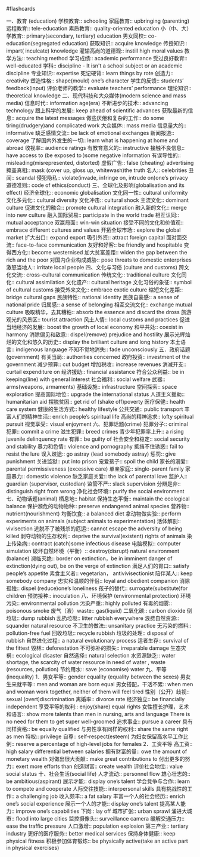 #flashcards 

一、教育 (education)
学校教育:: schooling <!--SR:!2023-12-13-17-41,2.4,243-->
家庭教育:: upbringing (parenting) <!--SR:!2023-12-13-17-21,2.4,243-->
远程教育:: tele-education <!--SR:!2023-12-13-22-04,2.4,243-->
素质教育:: quality-oriented education <!--SR:!2023-12-13-17-32,2.4,243-->
小（中、大）学教育:: primary(secondary, tertiary) education <!--SR:!2023-12-13-17-20,2.4,243-->
男女同校:: co-education(segregated education) <!--SR:!2023-12-13-17-26,2.4,243-->
获取知识:: acquire knowledge <!--SR:!2023-12-13-17-20,2.4,243-->
传授知识:: impart( inculcate) knowledge <!--SR:!2023-12-11-22-53,1,230-->
灌输高尚的道德观:: instill high moral values <!--SR:!2023-12-12-16-25,1,223-->
教学方法:: teaching method <!--SR:!2023-12-13-17-36,2.4,243-->
学习成绩:: academic performance <!--SR:!2023-12-11-22-55,1,230-->
受过良好教育:: well-educated <!--SR:!2023-12-13-17-39,2.4,243-->
学科:: discipline - It isn't a school subject or an academic discipline <!--SR:!2023-12-13-17-26,2.4,243-->
专业知识:: expertise <!--SR:!2023-12-13-17-26,2.4,243-->
死记硬背:: learn things by rote <!--SR:!2023-12-13-10-55,2.5,250-->
创造力:: creativity <!--SR:!2023-12-13-22-14,2.4,243-->
塑造性格:: shape(mould) one’s character <!--SR:!2023-12-13-10-55,2.5,250-->
学生的反馈:: students’ feedback(input) <!--SR:!2023-12-13-17-19,2.4,243-->
评价老师的教学:: evaluate teachers’ performance <!--SR:!2023-12-13-17-28,2.4,243-->
理论知识:: theoretical knowledge <!--SR:!2023-12-13-17-40,2.4,243-->
二、现代科技和大众媒体(modern science and mass media)
信息时代:: information age(era) <!--SR:!2023-12-13-21-59,2.4,243-->
不断进步的技术:: advancing technology <!--SR:!2023-12-13-17-41,2.4,243-->
跟上科学的发展:: keep ahead of scientific advances <!--SR:!2023-12-12-12-46,1,223-->
获取最新的信息:: acquire the latest messages <!--SR:!2023-12-13-22-22,2.4,243-->
做些厌倦和复杂的工作:: do some tiring(drudgery)and complicated work <!--SR:!2023-12-13-22-22,2.4,243-->
大众媒体:: mass media <!--SR:!2023-12-13-17-32,2.4,243-->
信息量大的:: informative <!--SR:!2023-12-12-12-32,1,223-->
缺乏感情交流:: be lack of emotional exchanges <!--SR:!2023-12-13-17-23,2.4,243-->
新闻报道:: coverage <!--SR:!2023-12-13-21-59,2.4,243-->
了解国内外发生的一切:: learn what is happening at home and abroad <!--SR:!2023-12-12-07-50,1,223-->
收视率:: audience ratings <!--SR:!2023-12-12-12-28,1,223-->
有教育意义的:: instructive <!--SR:!2023-12-13-17-30,2.4,243-->
接触不良信息:: have access to (be exposed to )some negative information <!--SR:!2023-12-12-08-06,1,223-->
有误导性的:: misleading(misrepresented, distorted) <!--SR:!2023-12-13-17-20,2.4,243-->
虚假广告:: false (cheating) advertising <!--SR:!2023-12-12-07-44,1,223-->
掩盖真相:: mask (cover up, gloss up, whitewash)the truth <!--SR:!2023-12-13-22-23,2.4,243-->
名人:: celebrities <!--SR:!2023-12-13-17-18,2.4,243-->
丑闻:: scandal <!--SR:!2023-12-13-22-19,2.4,243-->
侵犯隐私:: violate(invade, infringe on, intrude on)one’s privacy <!--SR:!2023-12-13-17-37,2.4,243-->
道德准则:: code of ethics(conduct) <!--SR:!2023-12-12-08-05,1,223-->
三、全球化及影响(globalisation and its effect)
经济全球化:: economic globalisation <!--SR:!2023-12-11-22-54,1,230-->
文化同一性:: cultural uniformity <!--SR:!2023-12-12-08-03,1,223-->
文化多元化:: cultural diversity <!--SR:!2023-12-13-17-32,2.4,243-->
文化冲击:: cultural shock <!--SR:!2023-12-13-17-40,2.4,243-->
主流文化:: dominant culture <!--SR:!2023-12-13-17-32,2.4,243-->
促进文化的融合:: promote cultural integration <!--SR:!2023-12-13-17-22,2.4,243-->
融入新的文化:: merge into new culture <!--SR:!2023-12-13-17-31,2.4,243-->
融入国际贸易:: participate in the world trade <!--SR:!2023-12-13-17-22,2.4,243-->
相互认同:: mutual acceptance <!--SR:!2023-12-11-22-53,1,230-->
双赢局面:: win-win situation <!--SR:!2023-12-13-17-37,2.4,243-->
接受不同的文化和价值观:: embrace different cultures and values <!--SR:!2023-12-13-17-31,2.4,243-->
开拓全球市场:: explore the global market <!--SR:!2023-12-13-17-38,2.4,243-->
扩大出口:: expand export <!--SR:!2023-12-13-22-01,2.4,243-->
吸引外资:: attract foreign capital <!--SR:!2023-12-13-17-25,2.4,243-->
面对面交流:: face-to-face communication <!--SR:!2023-12-13-21-59,2.4,243-->
友好和好客:: be friendly and hospitable <!--SR:!2023-12-12-12-27,1,223-->
变得西方化:: become westernised <!--SR:!2023-12-13-17-22,2.4,243-->
加大贫富差距:: widen the gap between the rich and the poor <!--SR:!2023-12-13-17-21,2.4,243-->
对国内企业构成威胁:: pose threats to domestic enterprises <!--SR:!2023-12-12-07-54,1,223-->
激怒当地人:: irritate local people <!--SR:!2023-12-13-17-19,2.4,243-->
四、文化与习俗 (culture and customs)
跨文化交流:: cross-cultural communication <!--SR:!2023-12-13-17-38,2.4,243-->
传统文化:: traditional culture <!--SR:!2023-12-13-17-36,2.4,243-->
文化同化:: cultural assimilation <!--SR:!2023-12-13-17-35,2.4,243-->
文化遗产:: cultural heritage <!--SR:!2023-12-13-17-37,2.4,243-->
文化习俗的象征:: symbol of cultural customs <!--SR:!2023-12-14-02-00,2.4,243-->
接受外来文化:: embrace exotic culture <!--SR:!2023-12-12-07-54,1,223-->
缩短文化差距:: bridge cultural gaps <!--SR:!2023-12-13-22-04,2.4,243-->
民族特性:: national identity <!--SR:!2023-12-13-17-22,2.4,243-->
民族自豪感:: a sense of national pride <!--SR:!2023-12-13-17-31,2.4,243-->
归属感:: a sense of belonging <!--SR:!2023-12-13-17-22,2.4,243-->
相互交流文化:: exchange mutual culture <!--SR:!2023-12-14-02-00,2.4,243-->
吸取精华，去其糟粕:: absorb the essence and discard the dross <!--SR:!2023-12-13-17-20,2.4,243-->
旅游观光的风景区:: tourist attraction <!--SR:!2023-12-13-22-00,2.4,243-->
风土人情:: local customs and practices <!--SR:!2023-12-13-17-21,2.4,243-->
促进当地经济的发展:: boost the growth of local economy <!--SR:!2023-12-12-07-47,1,223-->
和平共处:: coexist in harmony <!--SR:!2023-12-12-07-49,1,223-->
消除偏见和敌意:: dispel(remove) prejudice and hostility <!--SR:!2023-12-20-04-43,1.3,203-->
展示光辉灿烂的文化和悠久的历史:: display the brilliant culture and long history <!--SR:!2023-12-13-17-39,2.4,243-->
本土语言:: indigenous language <!--SR:!2023-12-13-17-19,2.4,243-->
不知不觉地消失:: fade unconsciously <!--SR:!2023-12-13-17-27,2.4,243-->
五．政府话题 (government) 
有关当局:: authorities concerned <!--SR:!2023-12-20-11-54,1.6,223-->
政府投资:: investment of the government <!--SR:!2023-12-13-17-37,2.4,243-->
减少预算:: cut budget <!--SR:!2023-12-13-17-19,2.4,243-->
增加税收:: increase revenues <!--SR:!2023-12-13-17-31,2.4,243-->
消减开支:: curtail expenditure on <!--SR:!2023-12-12-08-04,1,223-->
经济援助:: financial assistance <!--SR:!2023-12-13-17-41,2.4,243-->
符合公众利益:: be in keeping(line) with general interest <!--SR:!2023-12-13-17-27,2.4,243-->
社会福利:: social welfare <!--SR:!2023-12-13-17-20,2.4,243-->
武器:: arms(weapons, armaments) <!--SR:!2023-12-13-17-31,2.4,243-->
基础设施:: infrastructure <!--SR:!2023-12-13-17-29,2.4,243-->
空间探索:: space exploration <!--SR:!2023-12-13-22-23,2.4,243-->
提高国际地位:: upgrade the international status <!--SR:!2023-12-13-10-51,2.5,250-->
人道主义援助:: humanitarian aid <!--SR:!2023-12-12-16-25,1,223-->
摆脱贫困:: get rid of (shake off)poverty <!--SR:!2023-12-11-22-51,1,230-->
医疗保健:: health care system <!--SR:!2023-12-13-10-55,2.5,250-->
健康的生活方式:: healthy lifestyle <!--SR:!2023-12-13-17-38,2.4,243-->
公共交通:: public transport <!--SR:!2023-12-13-17-36,2.4,243-->
丰富人们的精神生活:: enrich people’s spiritual life <!--SR:!2023-12-13-17-30,2.4,243-->
高尚的精神追求:: lofty spiritual pursuit <!--SR:!2023-12-11-22-54,1,230-->
视觉享受:: visual enjoyment <!--SR:!2023-12-11-22-54,1,230-->
六、犯罪话题(crime)
犯罪分子:: criminal <!--SR:!2023-12-29-19-09,10.9,243-->
犯罪:: commit a crime <!--SR:!2023-12-13-17-38,2.4,243-->
滋生犯罪:: breed crimes <!--SR:!2023-12-13-17-38,2.4,243-->
青少年犯罪率上升:: a rising juvenile delinquency rate <!--SR:!2023-12-12-08-03,1,223-->
有罪:: be guilty of <!--SR:!2023-12-13-17-41,2.4,243-->
社会安全和稳定:: social security and stability <!--SR:!2023-12-13-17-20,2.4,243-->
暴力和色情:: violence and pornography <!--SR:!2023-12-13-17-37,2.4,243-->
抵挡不住诱惑:: fail to resist the lure <!--SR:!2023-12-12-12-28,1,223-->
误入歧途:: go astray (lead somebody astray) <!--SR:!2023-12-13-17-20,2.4,243-->
惩罚:: give punishment <!--SR:!2023-12-13-17-42,2.4,243-->
关进监狱:: put into prison <!--SR:!2023-12-13-17-25,2.4,243-->
宠爱孩子:: spoil the child <!--SR:!2023-12-13-17-20,2.4,243-->
家长的溺爱:: parental permissiveness (excessive care) <!--SR:!2023-12-12-16-25,1,223-->
单亲家庭:: single-parent family <!--SR:!2023-12-13-17-38,2.4,243-->
家庭暴力:: domestic violence <!--SR:!2023-12-13-17-28,2.4,243-->
缺乏家庭关爱:: the lack of parental love <!--SR:!2023-12-29-19-09,10.9,243-->
监护人:: guardian (supervisor, custodian) <!--SR:!2023-12-13-17-41,2.4,243-->
监管不严:: slack supervision <!--SR:!2023-12-12-12-27,1,223-->
分辨是非:: distinguish right from wrong <!--SR:!2023-12-13-17-37,2.4,243-->
净化社会环境:: purify the social environment <!--SR:!2023-12-12-07-48,1,223-->
七、动物话题(animal)
栖息地:: habitat <!--SR:!2023-12-13-17-36,2.4,243-->
保持生态平衡:: maintain the ecological balance <!--SR:!2023-12-13-17-37,2.4,243-->
保护濒危的动物物种:: preserve endangered animal species <!--SR:!2023-12-12-08-01,1,223-->
营养物:: nutrient(nourishment) <!--SR:!2023-12-13-17-37,2.4,243-->
均衡饮食:: a balanced diet <!--SR:!2023-12-13-17-22,2.4,243-->
拿动物做实验:: perform experiments on animals (subject animals to experimentation) <!--SR:!2023-12-12-07-50,1,223-->
活体解剖:: vivisection <!--SR:!2023-12-12-07-59,1,223-->
逃脱不了被残杀的厄运:: cannot escape the adversity of being killed <!--SR:!2023-12-12-16-25,1,223-->
剥夺动物的生存权利:: deprive the survival(existent) rights of animals <!--SR:!2023-12-11-22-52,1,230-->
染上传染病:: contract (catch)some infectious disease <!--SR:!2023-12-13-17-31,2.4,243-->
电脑模拟:: computer simulation <!--SR:!2023-12-13-17-32,2.4,243-->
破坏自然环境（平衡）:: destroy(disrupt) natural environment (balance) <!--SR:!2023-12-13-17-30,2.4,243-->
濒临灭绝:: border on extinction，be in imminent danger of extinction(dying out), be on the verge of extinction <!--SR:!2023-12-14-02-00,2.4,243-->
满足人们的胃口:: satisfy people’s appetite <!--SR:!2023-12-12-07-53,1,223-->
素食主义者:: vegetarian， antivivisectionist <!--SR:!2023-12-14-02-01,2.4,243-->
陪伴某人:: keep somebody company <!--SR:!2023-12-13-22-08,2.4,243-->
忠实和温顺的伴侣:: loyal and obedient companion <!--SR:!2023-12-13-17-32,2.4,243-->
消除孤独:: dispel (reduce)one’s loneliness <!--SR:!2023-12-11-22-53,1,230-->
孩子的替代:: surrogate(substitute)for children <!--SR:!2023-12-14-02-00,2.4,243-->
预防接种:: inoculation <!--SR:!2023-12-12-12-43,1,223-->
八、环境保护 (environmental protection)
环境污染:: environmental pollution <!--SR:!2023-12-13-17-32,2.4,243-->
污染严重:: highly polluted <!--SR:!2023-12-13-17-39,2.4,243-->
有毒的烟雾:: poisonous smoke <!--SR:!2023-12-13-17-41,2.4,243-->
废气（液）waste:: gas(liquid) <!--SR:!2023-12-13-17-31,2.4,243-->
二氧化碳:: carbon dioxide <!--SR:!2023-12-13-10-55,2.5,250-->
倒垃圾:: dump rubbish <!--SR:!2023-12-13-10-56,2.5,250-->
乱扔垃圾:: litter rubbish everywhere <!--SR:!2023-12-13-17-27,2.4,243-->
浪费自然资源:: squander natural resource <!--SR:!2023-12-12-07-48,1,223-->
不卫生的做法:: unsanitary practice <!--SR:!2023-12-13-17-41,2.4,243-->
无污染的燃料:: pollution-free fuel <!--SR:!2023-12-12-12-31,1,223-->
回收垃圾:: recycle rubbish <!--SR:!2023-12-13-17-31,2.4,243-->
垃圾的处理:: disposal of rubbish <!--SR:!2023-12-13-10-55,2.5,250-->
自然进化过程:: a natural evolutionary process <!--SR:!2023-12-12-07-49,1,223-->
适者生存:: survival of the fittest <!--SR:!2023-12-12-07-42,1,223-->
毁林:: deforestation <!--SR:!2023-12-13-17-22,2.4,243-->
不可弥补的损失:: irreparable damage <!--SR:!2023-12-13-17-22,2.4,243-->
生态灾祸:: ecological disaster <!--SR:!2023-12-13-17-38,2.4,243-->
自然选择:: natural selection <!--SR:!2023-12-13-17-19,2.4,243-->
水资源缺乏:: water shortage, the scarcity of water resource in need of water , waste (resources, pollution) <!--SR:!2023-12-13-22-08,2.4,243-->
节约用水:: save (economise) water <!--SR:!2023-12-13-17-39,2.4,243-->
九、平等(inequality)
1．男女平等:: gender equality (equality between the sexes) <!--SR:!2023-12-12-08-02,1,223-->
男女生来就平等:: men and woman are born equal <!--SR:!2023-12-13-10-56,2.5,250-->
男女搭配，干活不累:: when men and woman work together, neither of them will feel tired <!--SR:!2023-12-12-12-24,1,223-->
性别（公开）歧视:: sexual (overt)discrimination <!--SR:!2023-12-13-10-55,2.5,250-->
离婚率:: divorce rate <!--SR:!2023-12-13-17-19,2.4,243-->
经济独立:: be financially independent <!--SR:!2023-12-13-17-18,2.4,243-->
享受平等的权利:: enjoy(share) equal rights <!--SR:!2023-12-13-17-31,2.4,243-->
女性擅长护理，艺术和语言:: show more talents than men in nursing, arts and language There is no need for them to get super well-groomed <!--SR:!2023-12-13-22-01,2.4,243-->
追求事业:: pursue a career <!--SR:!2023-12-13-17-36,2.4,243-->
具有同样资格:: be equally qualified <!--SR:!2023-12-12-07-45,1,223-->
与男性享有同样的权利:: share the same right as men <!--SR:!2023-12-13-17-22,2.4,243-->
特权:: privilege <!--SR:!2023-12-14-17-24,3.4,263-->
自尊:: self-respect(esteem) <!--SR:!2023-12-13-17-41,2.4,243-->
为妇女保留高水平工作比例:: reserve a percentage of high-level jobs for females <!--SR:!2023-12-13-17-32,2.4,243-->
2．工资平等
高工资:: high salary differential between salaries <!--SR:!2023-12-13-22-01,2.4,243-->
拥有财富的量:: owe the amount of monetary wealth <!--SR:!2023-12-13-17-32,2.4,243-->
对做出很大贡献:: make great contributions to <!--SR:!2023-12-13-10-52,2.5,250-->
付出更多的努力:: exert more efforts than <!--SR:!2023-12-13-17-31,2.4,243-->
创造财富:: create wealth <!--SR:!2023-12-13-17-25,2.4,243-->
评价社会地位:: value social status <!--SR:!2023-12-13-17-19,2.4,243-->
十、社会生活(social life)
人才流动:: personnel flow <!--SR:!2023-12-13-10-56,2.5,250-->
雄心壮志的:: be ambitious(aspirant) <!--SR:!2023-12-13-17-43,2.4,243-->
展示才能:: display one’s talent <!--SR:!2023-12-13-17-31,2.4,243-->
学会竞争与合作:: learn to compete and cooperate <!--SR:!2023-12-13-22-22,2.4,243-->
人际交往技能:: interpersonal skills <!--SR:!2023-12-13-17-26,2.4,243-->
具有挑战性的工作:: a challenging job <!--SR:!2023-12-13-10-51,2.5,250-->
收入颇丰:: a fat salary <!--SR:!2023-12-13-10-55,2.5,250-->
丰富一个人的社会经历:: enrich one’s social experience <!--SR:!2023-12-13-10-54,2.5,250-->
展示一个人的才能:: display one’s talent <!--SR:!2023-12-13-17-41,2.4,243-->
提高某人能力:: improve one’s capabilities <!--SR:!2023-12-12-12-29,1,223-->
下岗:: lay off <!--SR:!2023-12-13-17-20,2.4,243-->
城市扩张:: urban sprawl <!--SR:!2023-12-11-22-53,1,230-->
涌进大城市:: flood into large cities <!--SR:!2023-12-13-17-29,2.4,243-->
监控摄像头:: surveillance camera <!--SR:!2023-12-12-08-06,1,223-->
缓解交通压力:: ease the traffic pressure <!--SR:!2023-12-13-17-19,2.4,243-->
人口激增:: population explosion <!--SR:!2023-12-13-17-25,2.4,243-->
第三产业:: tertiary industry <!--SR:!2023-12-13-17-18,2.4,243-->
更好的医疗服务:: better medical services <!--SR:!2023-12-13-17-38,2.4,243-->
保持身体健康:: keep physical fitness <!--SR:!2023-12-13-22-00,2.4,243-->
积极参加体育锻炼:: be physically active(take an active part in physical exercises) <!--SR:!2023-12-13-17-29,2.4,243-->



